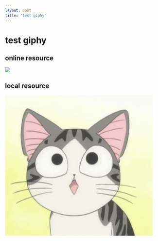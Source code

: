```yaml
---
layout: post
title: "test giphy"
---
```


# test giphy

## online resource

![](http://i.giphy.com/KXY5lB8yOarLy.gif)

## local resource

![chi](../assets/gif/chi.gif)


